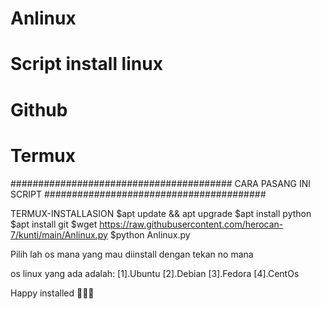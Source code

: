 # Anlinux
# Script install linux

# Github
# Termux
########################################
CARA PASANG INI SCRIPT
########################################

TERMUX-INSTALLASION
$apt update && apt upgrade
$apt install python
$apt install git
$wget https://raw.githubusercontent.com/herocan-7/kunti/main/Anlinux.py
$python Anlinux.py

Pilih lah os mana yang mau diinstall 
dengan tekan no mana

os linux yang ada adalah:
[1].Ubuntu
[2].Debian
[3].Fedora
[4].CentOs

Happy installed 🤗🤗🤗
